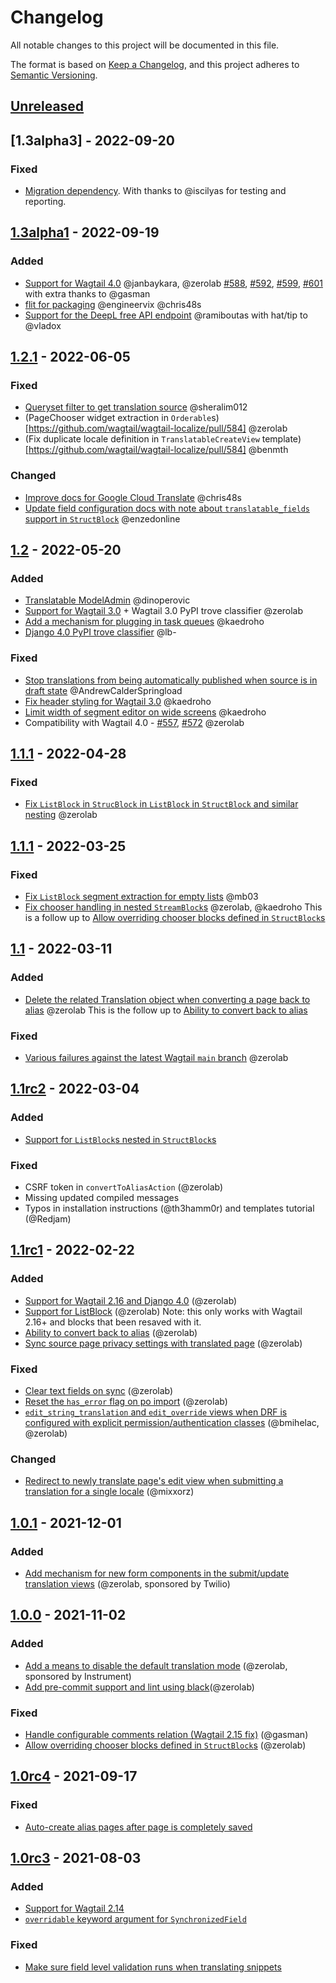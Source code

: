 # Changelog

All notable changes to this project will be documented in this file.

The format is based on [Keep a Changelog](https://keepachangelog.com/en/1.0.0/),
and this project adheres to [Semantic Versioning](https://semver.org/spec/v2.0.0.html).

## [Unreleased]

## [1.3alpha3] - 2022-09-20

### Fixed

- [Migration dependency](https://github.com/wagtail/wagtail-localize/pull/616). With thanks to @iscilyas for testing and reporting.

## [1.3alpha1] - 2022-09-19

### Added

- [Support for Wagtail 4.0](https://github.com/wagtail/wagtail-localize/pull/613) @janbaykara, @zerolab
  [#588](https://github.com/wagtail/wagtail-localize/pull/588), [#592](https://github.com/wagtail/wagtail-localize/pull/592),
  [#599](https://github.com/wagtail/wagtail-localize/pull/599), [#601](https://github.com/wagtail/wagtail-localize/pull/601) with extra thanks to @gasman
- [flit for packaging](https://github.com/wagtail/wagtail-localize/pull/589) @engineervix @chris48s
- [Support for the DeepL free API endpoint](https://github.com/wagtail/wagtail-localize/pull/604) @ramiboutas with hat/tip to @vladox

## [1.2.1] - 2022-06-05

### Fixed

- [Queryset filter to get translation source](https://github.com/wagtail/wagtail-localize/pull/578) @sheralim012
- (PageChooser widget extraction in `Orderable`s)[https://github.com/wagtail/wagtail-localize/pull/584] @zerolab
- (Fix duplicate locale definition in `TranslatableCreateView` template)[https://github.com/wagtail/wagtail-localize/pull/584] @benmth

### Changed

- [Improve docs for Google Cloud Translate](https://github.com/wagtail/wagtail-localize/pull/578) @chris48s
- [Update field configuration docs with note about `translatable_fields` support in `StructBlock`](https://github.com/wagtail/wagtail-localize/pull/582) @enzedonline

## [1.2] - 2022-05-20

### Added

- [Translatable ModelAdmin](https://github.com/wagtail/wagtail-localize/pull/550) @dinoperovic
- [Support for Wagtail 3.0](https://github.com/wagtail/wagtail-localize/pull/569) + Wagtail 3.0 PyPI trove classifier @zerolab
- [Add a mechanism for plugging in task queues](https://github.com/wagtail/wagtail-localize/pull/549) @kaedroho
- [Django 4.0 PyPI trove classifier](https://github.com/wagtail/wagtail-localize/pull/566) @lb-

### Fixed

- [Stop translations from being automatically published when source is in draft state](https://github.com/wagtail/wagtail-localize/pull/511) @AndrewCalderSpringload
- [Fix header styling for Wagtail 3.0](https://github.com/wagtail/wagtail-localize/pull/560) @kaedroho
- [Limit width of segment editor on wide screens](https://github.com/wagtail/wagtail-localize/pull/561) @kaedroho
- Compatibility with Wagtail 4.0 - [#557](https://github.com/wagtail/wagtail-localize/pull/557), [#572](https://github.com/wagtail/wagtail-localize/pull/572) @zerolab

## [1.1.1] - 2022-04-28

### Fixed

- [Fix `ListBlock` in `StrucBlock` in `ListBlock` in `StructBlock` and similar nesting](https://github.com/wagtail/wagtail-localize/pull/559) @zerolab

## [1.1.1] - 2022-03-25

### Fixed

- [Fix `ListBlock` segment extraction for empty lists](https://github.com/wagtail/wagtail-localize/pull/545) @mb03
- [Fix chooser handling in nested `StreamBlock`s](https://github.com/wagtail/wagtail-localize/pull/546) @zerolab, @kaedroho
  This is a follow up to [Allow overriding chooser blocks defined in `StructBlock`s](https://github.com/wagtail/wagtail-localize/pull/480)

## [1.1] - 2022-03-11

### Added

- [Delete the related Translation object when converting a page back to alias](https://github.com/wagtail/wagtail-localize/pull/532) @zerolab
  This is the follow up to [Ability to convert back to alias](https://github.com/wagtail/wagtail-localize/pull/515)

### Fixed

- [Various failures against the latest Wagtail `main` branch](https://github.com/wagtail/wagtail-localize/pull/536) @zerolab

## [1.1rc2] - 2022-03-04

### Added

- [Support for `ListBlock`s nested in `StructBlock`s](https://github.com/wagtail/wagtail-localize/pull/525)

### Fixed

- CSRF token in `convertToAliasAction` (@zerolab)
- Missing updated compiled messages
- Typos in installation instructions (@th3hamm0r) and templates tutorial (@Redjam)

## [1.1rc1] - 2022-02-22

### Added

- [Support for Wagtail 2.16 and Django 4.0](https://github.com/wagtail/wagtail-localize/pull/509) (@zerolab)
- [Support for ListBlock](https://github.com/wagtail/wagtail-localize/pull/510) (@zerolab)
  Note: this only works with Wagtail 2.16+ and blocks that been resaved with it.
- [Ability to convert back to alias](https://github.com/wagtail/wagtail-localize/pull/515) (@zerolab)
- [Sync source page privacy settings with translated page](https://github.com/wagtail/wagtail-localize/pull/496) (@zerolab)

### Fixed

- [Clear text fields on sync](https://github.com/wagtail/wagtail-localize/pull/495) (@zerolab)
- [Reset the `has_error` flag on po import](https://github.com/wagtail/wagtail-localize/pull/507) (@zerolab)
- [`edit_string_translation` and `edit_override` views when DRF is configured with explicit permission/authentication classes](https://github.com/wagtail/wagtail-localize/pull/513) (@bmihelac, @zerolab)

### Changed

- [Redirect to newly translate page's edit view when submitting a translation for a single locale](https://github.com/wagtail/wagtail-localize/pull/518) (@mixxorz)

## [1.0.1] - 2021-12-01

### Added

- [Add mechanism for new form components in the submit/update translation views](https://github.com/wagtail/wagtail-localize/pull/491) (@zerolab, sponsored by Twilio)

## [1.0.0] - 2021-11-02

### Added

- [Add a means to disable the default translation mode](https://github.com/wagtail/wagtail-localize/pull/473) (@zerolab, sponsored by Instrument)
- [Add pre-commit support and lint using black](https://github.com/wagtail/wagtail-localize/pull/477)(@zerolab)

### Fixed

- [Handle configurable comments relation (Wagtail 2.15 fix)](https://github.com/wagtail/wagtail-localize/pull/468) (@gasman)
- [Allow overriding chooser blocks defined in `StructBlock`s](https://github.com/wagtail/wagtail-localize/pull/480) (@zerolab)

## [1.0rc4] - 2021-09-17

### Fixed

- [Auto-create alias pages after page is completely saved](https://github.com/wagtail/wagtail-localize/pull/454)

## [1.0rc3] - 2021-08-03

### Added

- [Support for Wagtail 2.14](https://github.com/wagtail/wagtail-localize/pull/440)
- [`overridable` keyword argument for `SynchronizedField`](https://github.com/wagtail/wagtail-localize/pull/438)

### Fixed

- [Make sure field level validation runs when translating snippets](https://github.com/wagtail/wagtail-localize/pull/427)

[unreleased]: https://github.com/wagtail/wagtail-localize/compare/v1.3alpha.3...HEAD
[1.3alpha1]: https://github.com/wagtail/wagtail-localize/compare/v1.3.0-alpha.1...v1.3.0-alpha.3
[1.3alpha1]: https://github.com/wagtail/wagtail-localize/compare/v1.2.1...v1.3.0-alpha.1
[1.2.1]: https://github.com/wagtail/wagtail-localize/compare/v1.2...v1.2.1
[1.2]: https://github.com/wagtail/wagtail-localize/compare/v1.1.2...v1.2
[1.1.2]: https://github.com/wagtail/wagtail-localize/compare/v1.1.1...v1.1.2
[1.1.1]: https://github.com/wagtail/wagtail-localize/compare/v1.1...v1.1.1
[1.1]: https://github.com/wagtail/wagtail-localize/compare/v1.1rc2...v1.1
[1.1rc2]: https://github.com/wagtail/wagtail-localize/compare/v1.1rc1...v1.1rc2
[1.1rc1]: https://github.com/wagtail/wagtail-localize/compare/v1.0.1...v1.1rc1
[1.0.1]: https://github.com/wagtail/wagtail-localize/compare/v1.0.0...v1.0.1
[1.0.0]: https://github.com/wagtail/wagtail-localize/compare/v1.0rc4...v1.0.0
[1.0rc4]: https://github.com/wagtail/wagtail-localize/compare/v1.0rc3...v1.0rc4
[1.0rc3]: https://github.com/wagtail/wagtail-localize/compare/v1.0rc2...v1.0rc3
